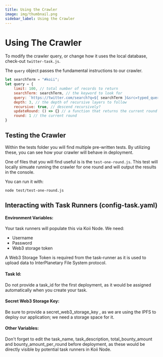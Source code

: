 ```yaml
---
title: Using the Crawler
image: img/thumbnail.png
sidebar_label: Using the Crawler
---
```


# Using The Crawler

To modify the crawler query, or change how it uses the local database, check-out `twitter-task.js`.

The `query` object passes the fundamental instructions to our crawler.

```javascript
let searchTerm = "#koii";
let query = {
    limit: 100, // total number of records to return
    searchTerm: searchTerm, // the keyword to look for
    query: `https://twitter.com/search?q=${ searchTerm }&src=typed_query`, // the query string (including said keyword)
    depth: 3, // the depth of recursive layers to follow
    recursive: true, // descend recursively?
    updateRound: () => {} // a function that returns the current round
    round: 1 // the current round
}
```

## Testing the Crawler

Within the tests folder you will find multiple pre-written tests. By utilizing these, you can see how your crawler will behave in deployment.

One of files that you will find useful is is the `test-one-round.js`. This test will locally simuate running the crawler for one round and will output the results in the console.

You can run it with:

`node test/test-one-round.js`

## Interacting with Task Runners (config-task.yaml)

#### Environment Variables:

Your task runners will populate this via Koii Node. We need:

- Username
- Password
- Web3 storage token

A Web3 Storage Token is required from the task-runner as it is used to upload data to InterPlanetary File System protocol.

#### Task Id:

Do not provide a task_id for the first deployment, as it would be assigned automatically when you create your task.

#### Secret Web3 Storage Key:

Be sure to provide a secret_web3_storage_key , as we are using the IPFS to deploy our application; we need a storage space for it.

#### Other Variables:

Don't forget to edit the task_name, task_description, total_bounty_amount and bounty_amount_per_round before deployment, as these would be directly visible by potential task runners in Koii Node.
